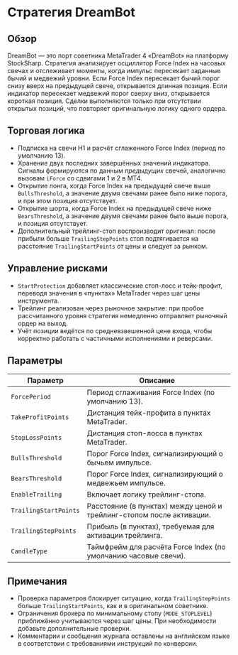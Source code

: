 # Стратегия DreamBot

## Обзор
DreamBot — это порт советника MetaTrader 4 «DreamBot» на платформу StockSharp. Стратегия анализирует осциллятор Force Index на часовых свечах и отслеживает моменты, когда импульс пересекает заданные бычий и медвежий уровни. Если Force Index пересекает бычий порог снизу вверх на предыдущей свече, открывается длинная позиция. Если индикатор пересекает медвежий порог сверху вниз, открывается короткая позиция. Сделки выполняются только при отсутствии открытых позиций, что повторяет оригинальную логику одного ордера.

## Торговая логика
- Подписка на свечи H1 и расчёт сглаженного Force Index (период по умолчанию 13).
- Хранение двух последних завершённых значений индикатора. Сигналы формируются по данным *предыдущих* свечей, аналогично вызовам `iForce` со сдвигами 1 и 2 в MT4.
- Открытие лонга, когда Force Index на предыдущей свече выше `BullsThreshold`, а значение двумя свечами ранее было ниже порога, и при этом позиция отсутствует.
- Открытие шорта, когда Force Index на предыдущей свече ниже `BearsThreshold`, а значение двумя свечами ранее было выше порога, и позиция отсутствует.
- Дополнительный трейлинг-стоп воспроизводит оригинал: после прибыли больше `TrailingStepPoints` стоп подтягивается на расстояние `TrailingStartPoints` от цены и следует за рынком.

## Управление рисками
- `StartProtection` добавляет классические стоп-лосс и тейк-профит, переводя значения в «пунктах» MetaTrader через шаг цены инструмента.
- Трейлинг реализован через рыночное закрытие: при пробое рассчитанного уровня стратегия немедленно отправляет рыночный ордер на выход.
- Учёт позиции ведётся по средневзвешенной цене входа, чтобы корректно работать с частичными исполнениями и реверсами.

## Параметры
| Параметр | Описание |
|----------|----------|
| `ForcePeriod` | Период сглаживания Force Index (по умолчанию 13). |
| `TakeProfitPoints` | Дистанция тейк-профита в пунктах MetaTrader. |
| `StopLossPoints` | Дистанция стоп-лосса в пунктах MetaTrader. |
| `BullsThreshold` | Порог Force Index, сигнализирующий о бычьем импульсе. |
| `BearsThreshold` | Порог Force Index, сигнализирующий о медвежьем импульсе. |
| `EnableTrailing` | Включает логику трейлинг-стопа. |
| `TrailingStartPoints` | Расстояние (в пунктах) между ценой и трейлинг-стопом после активации. |
| `TrailingStepPoints` | Прибыль (в пунктах), требуемая для активации трейлинга. |
| `CandleType` | Таймфрейм для расчёта Force Index (по умолчанию часовые свечи). |

## Примечания
- Проверка параметров блокирует ситуацию, когда `TrailingStepPoints` больше `TrailingStartPoints`, как и в оригинальном советнике.
- Ограничения брокера по минимальному стопу (`MODE_STOPLEVEL`) приближённо учитываются через шаг цены. При необходимости добавьте дополнительные проверки.
- Комментарии и сообщения журнала оставлены на английском языке в соответствии с требованиями инструкций по конверсии.
